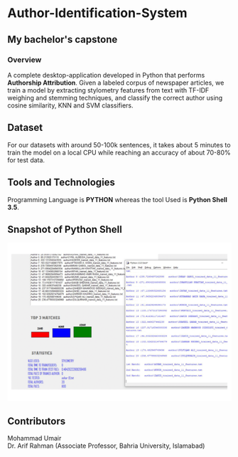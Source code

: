 # Author-Identification-System

## My bachelor's capstone 

### Overview 
A complete desktop-application developed in Python that performs **Authorship Attribution**. Given a labeled corpus of newspaper articles, we train a model by extracting stylometry features from text with TF-IDF weighing and stemming techniques, and classify the correct author using cosine similarity, KNN and SVM classifiers. 


## Dataset  
For our datasets with around 50-100k sentences, it takes about 5 minutes to train the model on a local CPU while reaching an accuracy of about 70-80% for test data. 


## Tools and Technologies 
Programming Language is **PYTHON** whereas the tool Used is **Python Shell 3.5**.    


## Snapshot of Python Shell 

![alt text](https://github.com/umairspn/Author-Identification-System/blob/main/image2.png?raw=true "Author Identification System")


## Contributors
Mohammad Umair 
<br /> 
Dr. Arif Rahman (Associate Professor, Bahria University, Islamabad) 


<br /> 

